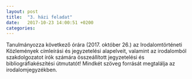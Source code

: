 ```yaml
---
layout: post
title:  "3. házi feladat"
date:   2017-10-23 14:00:51 +0200
categories:
---
```

Tanulmányozza következő órára (2017. október 26.) az Irodalomtörténeti Közlemények címleírási és jegyzetelési alapelveit, valamint az irodalomból szakdolgozatot írók számára összeállított jegyzetelési és bibliográfiakészítési útmutatót! Mindkét szöveg forrását megtalálja az irodalomjegyzékben.
